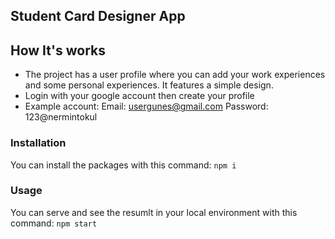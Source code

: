 ## Student Card Designer App

## How It's works

- The project has a user profile where you can add your work experiences and some personal experiences. It features a simple design.
- Login with your google account then create your profile
- Example account:
    Email: usergunes@gmail.com
    Password: 123@nermintokul

### Installation

You can install the packages with this command: `npm i`

### Usage

You can serve and see the resumlt in your local environment with this command: `npm start`


